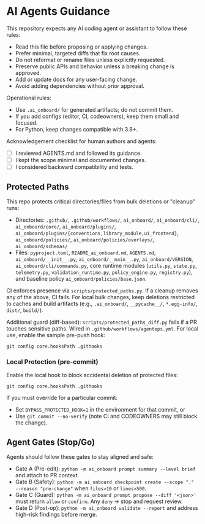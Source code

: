 # AI Agents Guidance

This repository expects any AI coding agent or assistant to follow these rules:

- Read this file before proposing or applying changes.
- Prefer minimal, targeted diffs that fix root causes.
- Do not reformat or rename files unless explicitly requested.
- Preserve public APIs and behavior unless a breaking change is approved.
- Add or update docs for any user-facing change.
- Avoid adding dependencies without prior approval.

Operational rules:
- Use `.ai_onboard/` for generated artifacts; do not commit them.
- If you add configs (editor, CI, codeowners), keep them small and focused.
- For Python, keep changes compatible with 3.8+.

Acknowledgement checklist for human authors and agents:
- [ ] I reviewed AGENTS.md and followed its guidance.
- [ ] I kept the scope minimal and documented changes.
- [ ] I considered backward compatibility and tests.

## Protected Paths

This repo protects critical directories/files from bulk deletions or "cleanup" runs:

- Directories: `.github/`, `.github/workflows/`, `ai_onboard/`, `ai_onboard/cli/`, `ai_onboard/core/`, `ai_onboard/plugins/`, `ai_onboard/plugins/{conventions,library_module,ui_frontend}`, `ai_onboard/policies/`, `ai_onboard/policies/overlays/`, `ai_onboard/schemas/`
- Files: `pyproject.toml`, `README_ai_onboard.md`, `AGENTS.md`, `ai_onboard/__init__.py`, `ai_onboard/__main__.py`, `ai_onboard/VERSION`, `ai_onboard/cli/commands.py`, core runtime modules (`utils.py`, `state.py`, `telemetry.py`, `validation_runtime.py`, `policy_engine.py`, `registry.py`), and baseline policy `ai_onboard/policies/base.json`.

CI enforces presence via `scripts/protected_paths.py`. If a cleanup removes any of
the above, CI fails. For local bulk changes, keep deletions restricted to caches
and build artifacts (e.g., `.ai_onboard/`, `__pycache__/`, `*.egg-info/`, `dist/`, `build/`).

Additional guard (diff-based): `scripts/protected_paths_diff.py` fails if a PR touches sensitive paths. Wired in `.github/workflows/agentops.yml`. For local use, enable the sample pre-push hook:

```
git config core.hooksPath .githooks
```

### Local Protection (pre-commit)

Enable the local hook to block accidental deletion of protected files:

```
git config core.hooksPath .githooks
```

If you must override for a particular commit:

- Set `BYPASS_PROTECTED_HOOK=1` in the environment for that commit, or
- Use `git commit --no-verify` (note CI and CODEOWNERS may still block the change).

## Agent Gates (Stop/Go)

Agents should follow these gates to stay aligned and safe:

- Gate A (Pre-edit): `python -m ai_onboard prompt summary --level brief` and attach to PR context.
- Gate B (Safety): `python -m ai_onboard checkpoint create --scope "." --reason "pre-change"` when `files>10` or `lines>500`.
- Gate C (Guard): `python -m ai_onboard prompt propose --diff '<json>'` must return `allow` or `confirm`. Any `deny` → stop and request review.
- Gate D (Post-op): `python -m ai_onboard validate --report` and address high-risk findings before merge.
